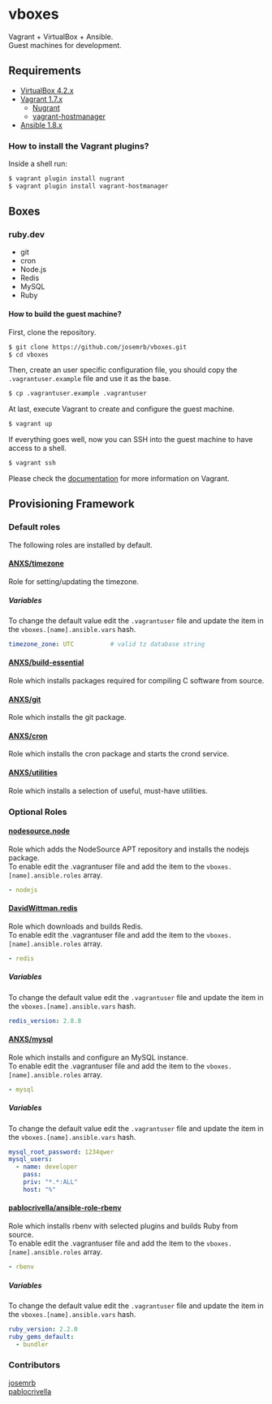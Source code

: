 # vboxes
Vagrant + VirtualBox + Ansible.  
Guest machines for development.

## Requirements
- [VirtualBox 4.2.x](https://www.virtualbox.org)
- [Vagrant 1.7.x](https://vagrantup.com)
  - [Nugrant](https://github.com/maoueh/nugrant)
  - [vagrant-hostmanager](https://github.com/smdahlen/vagrant-hostmanager)
- [Ansible 1.8.x](http://www.ansible.com)

### How to install the Vagrant plugins?
Inside a shell run:
```sh
$ vagrant plugin install nugrant
$ vagrant plugin install vagrant-hostmanager
```

## Boxes
### ruby.dev
- git
- cron
- Node.js
- Redis
- MySQL
- Ruby

#### How to build the guest machine?
First, clone the repository.
```sh
$ git clone https://github.com/josemrb/vboxes.git
$ cd vboxes
```

Then, create an user specific configuration file, you should copy the `.vagrantuser.example` file and use it as the base.
```sh
$ cp .vagrantuser.example .vagrantuser
```

At last, execute Vagrant to create and configure the guest machine.
```sh
$ vagrant up
```

If everything goes well, now you can SSH into the guest machine to have access to a shell.
```sh
$ vagrant ssh
```

Please check the [documentation](http://docs.vagrantup.com/v2/) for more information on Vagrant.

## Provisioning Framework
### Default roles
The following roles are installed by default.

#### [ANXS/timezone](https://github.com/ANXS/timezone)
Role for setting/updating the timezone.
##### Variables
To change the default value edit the `.vagrantuser` file and update the item in the `vboxes.[name].ansible.vars` hash.
```yaml
timezone_zone: UTC          # valid tz database string
```

#### [ANXS/build-essential](https://github.com/ANXS/build-essential)
Role which installs packages required for compiling C software from source.

#### [ANXS/git](https://github.com/ANXS/git)
Role which installs the git package.

#### [ANXS/cron](https://github.com/ANXS/cron)
Role which installs the cron package and starts the crond service.

#### [ANXS/utilities](https://github.com/ANXS/utilities)
Role which installs a selection of useful, must-have utilities.

### Optional Roles
#### [nodesource.node](https://github.com/nodesource/ansible-nodejs-role)
Role which adds the NodeSource APT repository and installs the nodejs package.  
To enable edit the .vagrantuser file and add the item to the `vboxes.[name].ansible.roles` array.
```yaml
- nodejs
```

#### [DavidWittman.redis](https://github.com/nodesource/ansible-nodejs-role)
Role which downloads and builds Redis.  
To enable edit the .vagrantuser file and add the item to the `vboxes.[name].ansible.roles` array.
```yaml
- redis
```
##### Variables
To change the default value edit the `.vagrantuser` file and update the item in the `vboxes.[name].ansible.vars` hash.
```yaml
redis_version: 2.8.8
```

#### [ANXS/mysql](https://github.com/ANXS/mysql)
Role which installs and configure an MySQL instance.  
To enable edit the .vagrantuser file and add the item to the `vboxes.[name].ansible.roles` array.
```yaml
- mysql
```
##### Variables
To change the default value edit the `.vagrantuser` file and update the item in the `vboxes.[name].ansible.vars` hash.
```yaml
mysql_root_password: 1234qwer
mysql_users:
  - name: developer
    pass: 
    priv: "*.*:ALL"
    host: "%"
```

#### [pablocrivella/ansible-role-rbenv](https://github.com/pablocrivella/ansible-role-rbenv)
Role which installs rbenv with selected plugins and builds Ruby from source.  
To enable edit the .vagrantuser file and add the item to the `vboxes.[name].ansible.roles` array.
```yaml
- rbenv
```
##### Variables
To change the default value edit the `.vagrantuser` file and update the item in the `vboxes.[name].ansible.vars` hash.
```yaml
ruby_version: 2.2.0
ruby_gems_default:
  - bundler
```

### Contributors
[josemrb](https://github.com/josemrb)  
[pablocrivella](https://github.com/pablocrivella)
